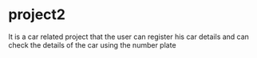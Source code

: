 # project2
It is a car related project that the user can register his car details and can check the details of the car using the number plate
